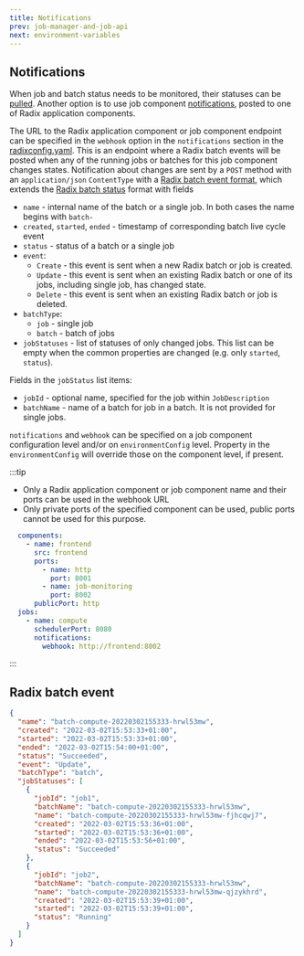 ```yaml
---
title: Notifications
prev: job-manager-and-job-api
next: environment-variables
---
```


## Notifications

When job and batch status needs to be monitored, their statuses can be [pulled](docs/guides/jobs/job-manager-and-job-api.md#get-a-state-of-a-batch). Another option is to use job component [notifications](/docs/references/reference-radix-config/#notifications), posted to one of Radix application components.

The URL to the Radix application component or job component endpoint can be specified in the `webhook` option in the `notifications` section in the [radixconfig.yaml](/docs/references/reference-radix-config/). This is an endpoint where a Radix batch events will be posted when any of the running jobs or batches for this job component changes states. Notification about changes are sent by a `POST` method with an `application/json` `ContentType` with a [Radix batch event format](#radix-batch-event), which extends the [Radix batch status](./job-manager-and-job-api.md#get-a-state-of-a-batch) format with fields
* `name` - internal name of the batch or a single job. In both cases the name begins with `batch-`
* `created`, `started`, `ended` - timestamp of corresponding batch live cycle event
* `status` - status of a batch or a single job
* `event`:
  * `Create` - this event is sent when a new Radix batch or job is created.
  * `Update` - this event is sent when an existing Radix batch or one of its jobs, including single job, has changed state.
  * `Delete` - this event is sent when an existing Radix batch or job is deleted.
* `batchType`:
  * `job` - single job
  * `batch` - batch of jobs
* `jobStatuses` - list of statuses of only changed jobs. This list can be empty when the common properties are changed (e.g. only `started`, `status`). 

Fields in the `jobStatus` list items:
* `jobId` - optional name, specified for the job within `JobDescription`
* `batchName` - name of a batch for job in a batch. It is not provided for single jobs.

`notifications` and `webhook` can be specified on a job component configuration level and/or on `environmentConfig` level. Property in the `environmentConfig` will override those on the component level, if present.

:::tip
* Only a Radix application component or job component name and their ports can be used in the webhook URL
* Only private ports of the specified component can be used, public ports cannot be used for this purpose.
```yaml
  components:
    - name: frontend
      src: frontend
      ports:
        - name: http
          port: 8001
        - name: job-monitoring
          port: 8002
      publicPort: http
  jobs:
    - name: compute
      schedulerPort: 8080
      notifications:
        webhook: http://frontend:8002

```
:::

## Radix batch event
```json
{
  "name": "batch-compute-20220302155333-hrwl53mw",
  "created": "2022-03-02T15:53:33+01:00",
  "started": "2022-03-02T15:53:33+01:00",
  "ended": "2022-03-02T15:54:00+01:00",
  "status": "Succeeded",
  "event": "Update",
  "batchType": "batch",
  "jobStatuses": [
    {
      "jobId": "job1",
      "batchName": "batch-compute-20220302155333-hrwl53mw",
      "name": "batch-compute-20220302155333-hrwl53mw-fjhcqwj7",
      "created": "2022-03-02T15:53:36+01:00",
      "started": "2022-03-02T15:53:36+01:00",
      "ended": "2022-03-02T15:53:56+01:00",
      "status": "Succeeded"
    },
    {
      "jobId": "job2",
      "batchName": "batch-compute-20220302155333-hrwl53mw",
      "name": "batch-compute-20220302155333-hrwl53mw-qjzykhrd",
      "created": "2022-03-02T15:53:39+01:00",
      "started": "2022-03-02T15:53:39+01:00",
      "status": "Running"
    }
  ]
}
```
